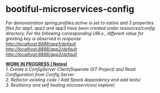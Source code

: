 # bootiful-microservices-config

<i>For demonstration spring.profiles.active is set to native and 3 properties files for app1, app2 and app3 have been created under resources/config directory. For the following corresponding URLs , different value for greeting key is observed in response</i><br>
<i><a href="http://localhost:8888/app1/default">http://localhost:8888/app1/default</a></i><br>
<i><a href="http://localhost:8888/app2/default">http://localhost:8888/app2/default</a></i><br>
<i><a href="http://localhost:8888/app3/default">http://localhost:8888/app3/default</a></i><br>

<u><b> WORK IN PROGRESS ( Notes)</b></u><br>
<i>1. Create a ConfigServer Client(Seperate GIT Project) and Read Configuration from Config Server<br>
<i>2. Refactor existing code / Add Spock dependency and add tests/<i><br>
<i>3. Resiliency and self healing microservices( explore)</i><br>